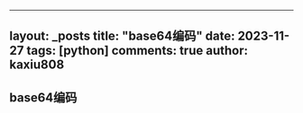 
---
layout: _posts
title: "base64编码"
date:   2023-11-27
tags: [python]
comments: true
author: kaxiu808  
---

##  base64编码
<!--stackedit_data:
eyJoaXN0b3J5IjpbMTI5MzAxNDk3NiwtNDE1NDM5NTI4LDc4OD
I2NDYyNV19
-->